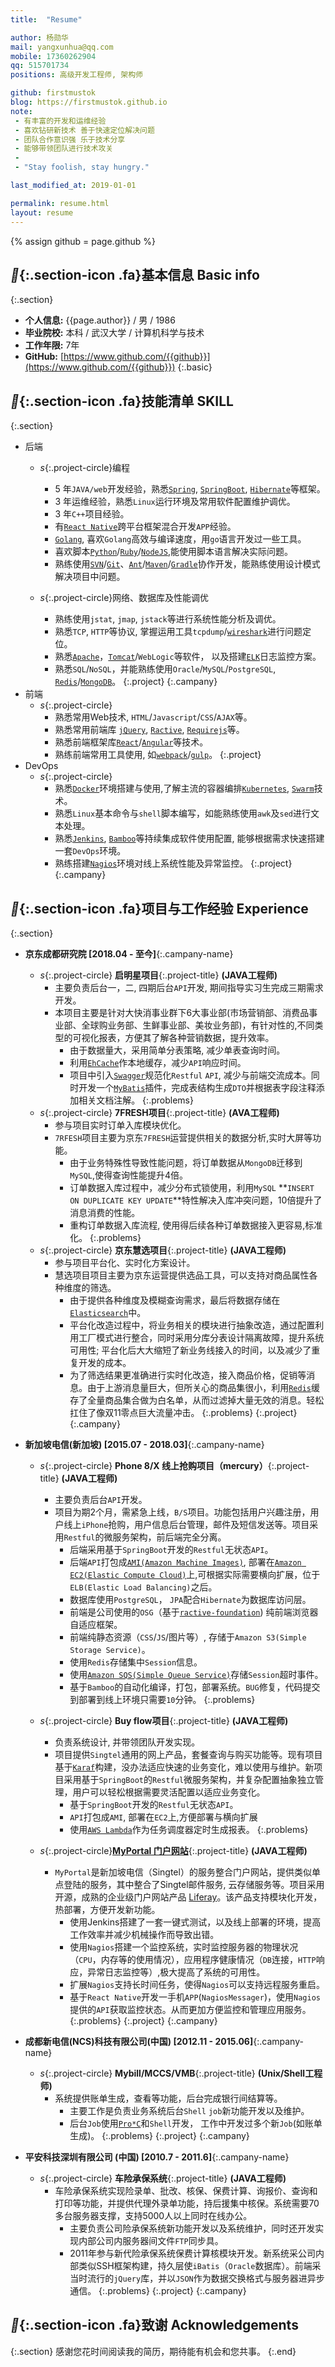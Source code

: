 ```yaml
---
title:  "Resume"

author: 杨勋华
mail: yangxunhua@qq.com
mobile: 17360262904
qq: 515701734
positions: 高级开发工程师, 架构师

github: firstmustok
blog: https://firstmustok.github.io
note:
 - 有丰富的开发和运维经验
 - 喜欢钻研新技术 善于快速定位解决问题
 - 团队合作意识强 乐于技术分享
 - 能够带领团队进行技术攻关
 - 
 - "Stay foolish, stay hungry."

last_modified_at: 2019-01-01

permalink: resume.html
layout: resume
---
```


{% assign github = page.github %}

## **{:.section-icon .fa}**基本信息 Basic info**
{:.section}
  - **个人信息:** {{page.author}} / 男 / 1986
  - **毕业院校:** 本科 / 武汉大学 / 计算机科学与技术
  - **工作年限:** 7年
  - **GitHub:** [https://www.github.com/{{github}}](https://www.github.com/{{github}})
{:.basic}

## **{:.section-icon .fa}**技能清单 SKILL**
{:.section}
  - 后端
    - *s*{:.project-circle}编程
      * 5 年`JAVA/web`开发经验，熟悉[`Spring`][Spring], [`SpringBoot`][SpringBoot], [`Hibernate`][Hibernate]等框架。
      * 3 年运维经验，熟悉`Linux`运行环境及常用软件配置维护调优。
      * 3 年`C++`项目经验。 
      * 有[`React Native`][RN]跨平台框架混合开发`APP`经验。
      * [`Golang`][Golang], 喜欢`Golang`高效与编译速度，用`go`语言开发过一些工具。
      * 喜欢脚本[`Python`][Python]/[`Ruby`][Ruby]/[`NodeJS`][Ruby],能使用脚本语言解决实际问题。
      * 熟练使用[`SVN`][SVN]/[`Git`][Git]、[`Ant`][Ant]/[`Maven`][Maven]/[`Gradle`][Gradle]协作开发，能熟练使用设计模式解决项目中问题。

    - *s*{:.project-circle}网络、数据库及性能调优
      * 熟练使用`jstat`, `jmap`, `jstack`等进行系统性能分析及调优。
      * 熟悉`TCP`, `HTTP`等协议, 掌握运用工具`tcpdump`/[`wireshark`][wireshark]进行问题定位。
      * 熟悉[`Apache`][Apache]，[`Tomcat`][Tomcat]/`WebLogic`等软件， 以及搭建[`ELK`][ELK]日志监控方案。
      * 熟悉`SQL`/`NoSQL`，并能熟练使用`Oracle`/`MySQL`/`PostgreSQL`, [`Redis`][Redis]/[`MongoDB`][MongoDB]。
    {:.project}
  {:.campany}
  - 前端
    - *s*{:.project-circle}
      * 熟悉常用Web技术, `HTML`/`Javascript`/`CSS`/`AJAX`等。
      * 熟悉常用前端库 [`jQuery`][jQuery], [`Ractive`][Ractive], [`Requirejs`][Requirejs]等。
      * 熟悉前端框架库[`React`][React]/[`Angular`][Angular]等技术。
      * 熟练前端常用工具使用, 如[`webpack`][Webpack]/[`gulp`][gulp]。
    {:.project}
  - DevOps
    - *s*{:.project-circle}
      * 熟悉[`Docker`][Docker]环境搭建与使用,了解主流的容器编排[`Kubernetes`][Kubernetes], [`Swarm`][Swarm]技术。
      * 熟悉`Linux`基本命令与`shell`脚本编写，如能熟练使用`awk`及`sed`进行文本处理。
      * 熟悉[`Jenkins`][Jenkins], [`Bamboo`][Bamboo]等持续集成软件使用配置, 能够根据需求快速搭建一套`DevOps`环境。
      * 熟练搭建[`Nagios`][Nagios]环境对线上系统性能及异常监控。
    {:.project}
  {:.campany}

## **{:.section-icon .fa}**项目与工作经验 Experience**
{:.section}
- **京东成都研究院 [2018.04 - 至今]**{:.campany-name}
  - *s*{:.project-circle} **启明星项目**{:.project-title} **(JAVA工程师)**
    * 主要负责后台一，二, 四期后台`API`开发, 期间指导实习生完成三期需求开发。
    * 本项目主要是针对大快消事业群下6大事业部(市场营销部、消费品事业部、全球购业务部、生鲜事业部、美妆业务部)，有针对性的,不同类型的可视化报表，方便其了解各种营销数据，提升效率。
      * 由于数据量大，采用简单分表策略, 减少单表查询时间。
      * 利用[`EhCache`][EhCache]作本地缓存，减少`API`响应时间。
      * 项目中引入[`Swagger`][Swagger]规范化`Restful` `API`, 减少与前端交流成本。同时开发一个[`MyBatis`][MyBatis]插件，完成表结构生成`DTO`并根据表字段注释添加相关文档注解。
      {:.problems}
  - *s*{:.project-circle} **7FRESH项目**{:.project-title} **(AVA工程师)**
    * 参与项目实时订单入库模块优化。
    * `7RFESH`项目主要为京东`7FRESH`运营提供相关的数据分析,实时大屏等功能。
      * 由于业务特殊性导致性能问题，将订单数据从`MongoDB`迁移到`MySQL`,使得查询性能提升4倍。
      * 订单数据入库过程中，减少分布式锁使用，利用`MySQL` **`INSERT ON DUPLICATE KEY UPDATE`**特性解决入库冲突问题，10倍提升了消息消费的性能。
      * 重构订单数据入库流程, 使用得后续各种订单数据接入更容易,标准化。
      {:.problems}
  - *s*{:.project-circle} **京东慧选项目**{:.project-title} **(JAVA工程师)**
    * 参与项目平台化、实时化方案设计。
    * 慧选项目项目主要为京东运营提供选品工具，可以支持对商品属性各种维度的筛选。
      * 由于提供各种维度及模糊查询需求，最后将数据存储在[`Elasticsearch`][Elasticsearch]中。
      * 平台化改造过程中，将业务相关的模块进行抽象改造，通过配置利用工厂模式进行整合，同时采用分库分表设计隔离故障，提升系统可用性; 平台化后大大缩短了新业务线接入的时间，以及减少了重复开发的成本。
      * 为了筛选结果更准确进行实时化改造，接入商品价格，促销等消息。由于上游消息量巨大，但所关心的商品集很小，利用[`Redis`][Redis]缓存了全量商品集合做为白名单，从而过滤掉大量无效的消息。轻松扛住了像双11零点巨大流量冲击。
      {:.problems}
  {:.project}
{:.campany}

- **新加坡电信(新加坡) [2015.07 - 2018.03]**{:.campany-name}
  - *s*{:.project-circle} **Phone 8/X 线上抢购项目（mercury）**{:.project-title} **(JAVA工程师)**
    * 主要负责后台`API`开发。
    * 项目为期2个月，需紧急上线，`B/S`项目。功能包括用户兴趣注册，用户线上`iPhone`抢购，用户信息后台管理，邮件及短信发送等。项目采用`Restful`的微服务架构，前后端完全分离。
      * 后端采用基于`SpringBoot`开发的`Restful`无状态`API`。
      * 后端`API`打包成[`AMI(Amazon Machine Images)`][AMI], 部署在[`Amazon EC2(Elastic Compute Cloud)`][EC2]上,可根据实际需要横向扩展，位于`ELB(Elastic Load Balancing)`之后。
      * 数据库使用`PostgreSQL`， `JPA`配合`Hibernate`为数据库访问层。
      * 前端是公司使用的`OSG`（基于[`ractive-foundation`][RactiveFoundaton]) 纯前端浏览器自适应框架。
      * 前端纯静态资源（``CSS``/`JS`/图片等）, 存储于`Amazon S3(Simple Storage Service)`。
      * 使用`Redis`存储集中`Session`信息。
      * 使用[`Amazon SQS(Simple Queue Service)`][SQS]存储`Session`超时事件。
      * 基于`Bamboo`的自动化编译，打包，部署系统。`BUG`修复，代码提交到部署到线上环境只需要`10`分钟。
      {:.problems}

  - *s*{:.project-circle} **Buy flow项目**{:.project-title} **(JAVA工程师)**
    * 负责系统设计, 并带领团队开发实现。
    * 项目提供`Singtel`通用的网上产品，套餐查询与购买功能等。现有项目基于[`Karaf`][Karaf]构建，没办法适应快速的业务变化，难以使用与维护。新项目采用基于`SpringBoot`的`Restful`微服务架构，并复杂配置抽象独立管理，用户可以轻松根据需要灵活配置以适应业务变化。
      * 基于`SpringBoot`开发的`Restful`无状态`API`。
      * `API`打包成`AMI`, 部署在`EC2`上,方便部署与横向扩展
      * 使用[`AWS Lambda`][Lambda]作为任务调度器定时生成报表。
      {:.problems}

  - *s*{:.project-circle}**[MyPortal 门户网站](https://myportal.singtel.com/web/guest/home)**{:.project-title} **(JAVA工程师)**
    * `MyPortal`是新加坡电信（Singtel）的服务整合门户网站，提供类似单点登陆的服务，其中整合了Singtel邮件服务, 云存储服务等。项目采用开源，成熟的企业级门户网站产品 [Liferay][Liferay]。该产品支持模块化开发，热部署，方便开发新功能。
      * 使用Jenkins搭建了一套一键式测试，以及线上部署的环境，提高工作效率并减少机械操作而导致出错。
      * 使用`Nagios`搭建一个监控系统，实时监控服务器的物理状况（`CPU`，内存等的使用情况），应用程序健康情况（`DB`连接，`HTTP`响应，异常日志监控等）,极大提高了系统的可用性。
      * 扩展`Nagios`支持长时间任务，使得`Nagios`可以支持远程服务重启。
      * 基于`React Native`开发一手机`APP`(`NagiosMessager`)，使用`Nagios`提供的`API`获取监控状态。从而更加方便监控和管理应用服务。
      {:.problems}
  {:.project}
{:.campany}

- **成都新电信(NCS)科技有限公司(中国) [2012.11 - 2015.06]**{:.campany-name}
  - *s*{:.project-circle} **Mybill/MCCS/VMB**{:.project-title} **(Unix/Shell工程师)**
    * 系统提供账单生成，查看等功能，后台完成银行间结算等。
      * 主要工作是负责业务系统后台`Shell` `job`新功能开发以及维护。
      * 后台`Job`使用[`Pro*C`][ProC]和`Shell`开发， 工作中开发过多个新`Job`(如账单生成)。
      {:.problems}
  {:.project}
{:.campany}

- **平安科技深圳有限公司 (中国) [2010.7 - 2011.6]**{:.campany-name}
  - *s*{:.project-circle} **车险承保系统**{:.project-title} **(JAVA工程师)**
    * 车险承保系统实现险录单、批改、核保、保费计算、询报价、查询和打印等功能，并提供代理外录单功能，持后援集中核保。系统需要70多台服务器支撑，支持5000人以上同时在线办公。
      * 主要负责公司险承保系统新功能开发以及系统维护，同时还开发实现内部公司内服务器间文件`FTP`同步具。
      * 2011年参与新代险承保系统保费计算核模块开发。新系统采公司内部类似SSH框架构建，持久层使`iBatis`（`Oracle`数据库）。前端采当时流行的`jQuery`库，并以`JSON`作为数据交换格式与服务器进异步通信。
      {:.problems}
  {:.project}
{:.campany}

## **{:.section-icon .fa}**致谢 Acknowledgements**
{:.section}
感谢您花时间阅读我的简历，期待能有机会和您共事。
{:.end}


[Golang]: https://golang.org/ "Golang"

[Webpack]: https://webpack.js.org/ "Webpack"
[gulp]: https://gulpjs.com/ "Gulp"
[Angular]: https://angular.io/ "Angular"
[React]: https://reactjs.org/ "React"
[RN]: https://facebook.github.io/react-native/ "React Native"
[Ractive]: https://ractive.js.org/ "Ractive"
[RactiveFoundaton]: http://ractive-foundation.github.io/ractive-foundation/ "Ractive Foundation"
[jQuery]: https://jquery.com/ "jQuery"
[Requirejs]: http://requirejs.org/ "Requirejs"

[Python]: https://www.python.org/ "Python"
[Ruby]: https://www.ruby-lang.org/en/ "Ruby"
[NodeJS]: https://nodejs.org/en/ "NodeJS"

[Spring]: https://projects.spring.io/spring-framework/ "Spring"
[SpringBoot]: https://projects.spring.io/spring-boot/ "SpringBoot"
[Hibernate]: http://hibernate.org/ "Hibernate"
[Liferay]: https://en.wikipedia.org/wiki/Liferay "Liferay"

[Docker]: https://www.docker.com/ "Docker"
[Nagios]: https://www.nagios.org/ "Nagios"
[Jenkins]: https://jenkins-ci.org/ "Jenkins"
[Bamboo]: https://www.atlassian.com/software/bamboo "Bamboo"
[ELK]: https://www.elastic.co/webinars/introduction-elk-stack "Elasticsearch Logstash Kibana"

[ProC]: https://docs.oracle.com/cd/E11882_01/appdev.112/e10825/toc.htm "Pro*C/C++"

[wireshark]: https://www.wireshark.org/ "Wireshark"

[SVN]: https://subversion.apache.org/ "Subversion"
[Git]: https://git-scm.com/ "Git"
[Maven]: https://maven.apache.org/ "Maven"
[Gradle]: https://gradle.org/ "Gradle"
[Ant]: http://ant.apache.org/ "Ant"

[Apache]: https://httpd.apache.org/ "Apache"
[Tomcat]: http://tomcat.apache.org/ "Tomcat"
[Karaf]: https://karaf.apache.org/ "Karaf"

[AMI]: http://docs.aws.amazon.com/AWSEC2/latest/UserGuide/AMIs.html "Amazon Machine Images"
[EC2]: https://aws.amazon.com/ec2/ "Amazon Elastic Compute Cloud"
[SQS]: https://aws.amazon.com/sqs/ "Amazon Simple Queue Service"
[Lambda]: https://aws.amazon.com/lambda/features/ "Amazon Lambda"

[Kubernetes]: https://kubernetes.io/docs/concepts/overview/what-is-kubernetes/ "Kubernetes"
[Swarm]: https://docs.docker.com/engine/swarm/ "Swarm"

[EhCache]: http://www.ehcache.org/ "JAVA’S MOST WIDELY-USED CACHEE"
[MyBatis]: http://www.mybatis.org/mybatis-3/zh/index.html "MyBatis is a first class persistence framework with support for custom SQL, stored procedures and advanced mappings."
[Swagger]: https://swagger.io/ "The Best APIs are Built with Swagger Tools"

[Elasticsearch]: https://www.elastic.co/ "Elasticsearch is a highly scalable open-source full-text search and analytics engine."
[Redis]: https://redis.io/ "Redis is an open source (BSD licensed), in-memory data structure store, used as a database, cache and message broker."
[MongoDB]: https://www.mongodb.com/ "MongoDB is a document database with the scalability and flexibility that you want with the querying and indexing that you need"


